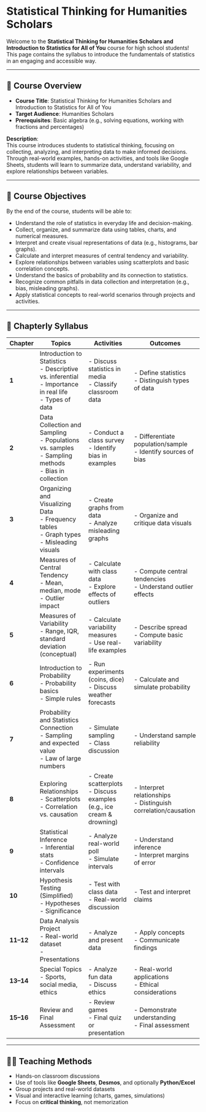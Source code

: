 # Statistical Thinking for Humanities Scholars

Welcome to the **Statistical Thinking for Humanities Scholars and Introduction to Statistics for All of You** course for high school students! This page contains the syllabus to introduce the fundamentals of statistics in an engaging and accessible way.

---

## 📘 Course Overview

- **Course Title**: Statistical Thinking for Humanities Scholars and Introduction to Statistics for All of You  
- **Target Audience**: Humanities Scholars 
- **Prerequisites**: Basic algebra (e.g., solving equations, working with fractions and percentages)

**Description**:  
This course introduces students to statistical thinking, focusing on collecting, analyzing, and interpreting data to make informed decisions. Through real-world examples, hands-on activities, and tools like Google Sheets, students will learn to summarize data, understand variability, and explore relationships between variables.

---

## 🎯 Course Objectives

By the end of the course, students will be able to:

- Understand the role of statistics in everyday life and decision-making.
- Collect, organize, and summarize data using tables, charts, and numerical measures.
- Interpret and create visual representations of data (e.g., histograms, bar graphs).
- Calculate and interpret measures of central tendency and variability.
- Explore relationships between variables using scatterplots and basic correlation concepts.
- Understand the basics of probability and its connection to statistics.
- Recognize common pitfalls in data collection and interpretation (e.g., bias, misleading graphs).
- Apply statistical concepts to real-world scenarios through projects and activities.

---

## 📅 Chapterly Syllabus

| **Chapter** | **Topics** | **Activities** | **Outcomes** |
|---------|------------|----------------|--------------|
| **1** | Introduction to Statistics<br>- Descriptive vs. inferential<br>- Importance in real life<br>- Types of data | - Discuss statistics in media<br>- Classify classroom data | - Define statistics<br>- Distinguish types of data |
| **2** | Data Collection and Sampling<br>- Populations vs. samples<br>- Sampling methods<br>- Bias in collection | - Conduct a class survey<br>- Identify bias in examples | - Differentiate population/sample<br>- Identify sources of bias |
| **3** | Organizing and Visualizing Data<br>- Frequency tables<br>- Graph types<br>- Misleading visuals | - Create graphs from data<br>- Analyze misleading graphs | - Organize and critique data visuals |
| **4** | Measures of Central Tendency<br>- Mean, median, mode<br>- Outlier impact | - Calculate with class data<br>- Explore effects of outliers | - Compute central tendencies<br>- Understand outlier effects |
| **5** | Measures of Variability<br>- Range, IQR, standard deviation (conceptual) | - Calculate variability measures<br>- Use real-life examples | - Describe spread<br>- Compute basic variability |
| **6** | Introduction to Probability<br>- Probability basics<br>- Simple rules | - Run experiments (coins, dice)<br>- Discuss weather forecasts | - Calculate and simulate probability |
| **7** | Probability and Statistics Connection<br>- Sampling and expected value<br>- Law of large numbers | - Simulate sampling<br>- Class discussion | - Understand sample reliability |
| **8** | Exploring Relationships<br>- Scatterplots<br>- Correlation vs. causation | - Create scatterplots<br>- Discuss examples (e.g., ice cream & drowning) | - Interpret relationships<br>- Distinguish correlation/causation |
| **9** | Statistical Inference<br>- Inferential stats<br>- Confidence intervals | - Analyze real-world poll<br>- Simulate intervals | - Understand inference<br>- Interpret margins of error |
| **10** | Hypothesis Testing (Simplified)<br>- Hypotheses<br>- Significance | - Test with class data<br>- Real-world discussion | - Test and interpret claims |
| **11–12** | Data Analysis Project<br>- Real-world dataset<br>- Presentations | - Analyze and present data | - Apply concepts<br>- Communicate findings |
| **13–14** | Special Topics<br>- Sports, social media, ethics | - Analyze fun data<br>- Discuss ethics | - Real-world applications<br>- Ethical considerations |
| **15–16** | Review and Final Assessment | - Review games<br>- Final quiz or presentation | - Demonstrate understanding<br>- Final assessment |

---

## 👩‍🏫 Teaching Methods

- Hands-on classroom discussions
- Use of tools like **Google Sheets**, **Desmos**, and optionally **Python/Excel**
- Group projects and real-world datasets
- Visual and interactive learning (charts, games, simulations)
- Focus on **critical thinking**, not memorization

